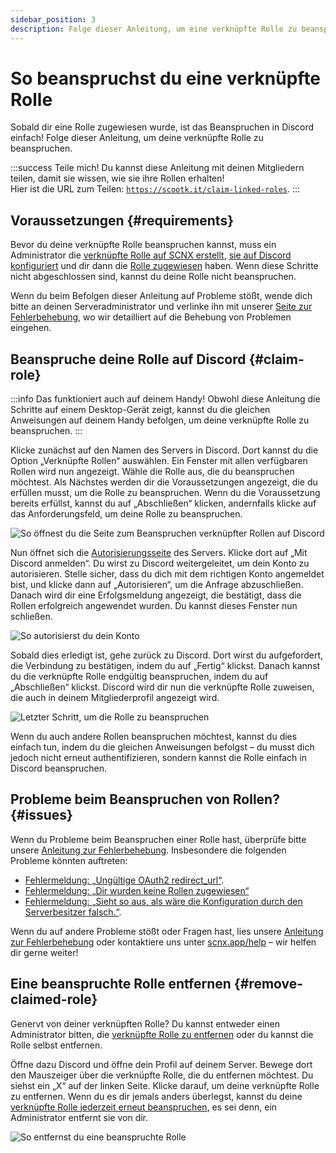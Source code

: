 ```yaml
---
sidebar_position: 3
description: Folge dieser Anleitung, um eine verknüpfte Rolle zu beanspruchen, die dir zugewiesen wurde.
---
```


# So beanspruchst du eine verknüpfte Rolle

Sobald dir eine Rolle zugewiesen wurde, ist das Beanspruchen in Discord einfach! Folge dieser Anleitung, um deine verknüpfte Rolle zu beanspruchen.

:::success Teile mich!
Du kannst diese Anleitung mit deinen Mitgliedern teilen, damit sie wissen, wie sie ihre Rollen erhalten!\
Hier ist die URL zum Teilen: [`https://scootk.it/claim-linked-roles`](https://scootk.it/claim-linked-roles).
:::

## Voraussetzungen {#requirements}

Bevor du deine verknüpfte Rolle beanspruchen kannst, muss ein Administrator die
[verknüpfte Rolle auf SCNX erstellt](./role-managment#create-linked-scnx-role), [sie auf Discord konfiguriert](./role-managment#linked-role-on-discord)
und dir dann die [Rolle zugewiesen](./user-managment#add-role) haben. Wenn diese Schritte nicht abgeschlossen sind, kannst du deine Rolle nicht beanspruchen.

Wenn du beim Befolgen dieser Anleitung auf Probleme stößt, wende dich bitte an deinen Serveradministrator und verlinke ihn mit
unserer [Seite zur Fehlerbehebung](./troubleshooting), wo wir detailliert auf die Behebung von Problemen eingehen.

## Beanspruche deine Rolle auf Discord {#claim-role}

:::info Das funktioniert auch auf deinem Handy!
Obwohl diese Anleitung die Schritte auf einem Desktop-Gerät zeigt, kannst du die gleichen Anweisungen auf deinem Handy befolgen, um deine
verknüpfte Rolle zu beanspruchen.
:::

Klicke zunächst auf den Namen des Servers in Discord. Dort kannst du die Option „Verknüpfte Rollen“ auswählen. Ein Fenster mit allen verfügbaren Rollen wird nun angezeigt. Wähle die Rolle aus, die du beanspruchen möchtest. Als Nächstes werden dir die Voraussetzungen angezeigt, die du erfüllen musst, um die Rolle zu beanspruchen. Wenn du die Voraussetzung bereits erfüllst, kannst du auf „Abschließen“ klicken, andernfalls klicke auf das Anforderungsfeld, um deine Rolle zu beanspruchen.

![So öffnest du die Seite zum Beanspruchen verknüpfter Rollen auf Discord](@site/docs/assets/linked-roles/claim/1.png)

Nun öffnet sich die [Autorisierungsseite](./settings#authorization-page) des Servers. Klicke dort auf „Mit Discord anmelden“. Du wirst zu Discord weitergeleitet, um dein Konto zu autorisieren. Stelle sicher, dass du dich mit dem richtigen Konto angemeldet bist, und klicke dann auf „Autorisieren“, um die Anfrage abzuschließen. Danach wird dir eine Erfolgsmeldung angezeigt, die bestätigt, dass die Rollen erfolgreich angewendet wurden. Du kannst dieses Fenster nun schließen.

![So autorisierst du dein Konto](@site/docs/assets/linked-roles/claim/2.png)

Sobald dies erledigt ist, gehe zurück zu Discord. Dort wirst du aufgefordert, die Verbindung zu bestätigen, indem du auf „Fertig“ klickst. Danach kannst du die verknüpfte Rolle endgültig beanspruchen, indem du auf „Abschließen“ klickst. Discord wird dir nun die verknüpfte Rolle zuweisen, die auch in deinem Mitgliederprofil angezeigt wird.

![Letzter Schritt, um die Rolle zu beanspruchen](@site/docs/assets/linked-roles/claim/3.png)

Wenn du auch andere Rollen beanspruchen möchtest, kannst du dies einfach tun, indem du die gleichen Anweisungen befolgst – du musst dich jedoch nicht erneut authentifizieren, sondern kannst die Rolle einfach in Discord beanspruchen.

## Probleme beim Beanspruchen von Rollen? {#issues}

Wenn du Probleme beim Beanspruchen einer Rolle hast, überprüfe bitte
unsere [Anleitung zur Fehlerbehebung](./troubleshooting). Insbesondere die folgenden Probleme könnten auftreten:

* [Fehlermeldung: „Ungültige OAuth2 redirect_url“](./troubleshooting#oauth2-redirect-url).
* [Fehlermeldung: „Dir wurden keine Rollen zugewiesen“](./troubleshooting#roles-missing)
* [Fehlermeldung: „Sieht so aus, als wäre die Konfiguration durch den Serverbesitzer falsch.“](./troubleshooting#generic-api-error).

Wenn du auf andere Probleme stößt oder Fragen hast, lies unsere [Anleitung zur Fehlerbehebung](./troubleshooting) oder kontaktiere uns
unter [scnx.app/help](https://scnx.app/help) – wir helfen dir gerne weiter!

## Eine beanspruchte Rolle entfernen {#remove-claimed-role}

Genervt von deiner verknüpften Rolle? Du kannst entweder einen Administrator bitten, die
[verknüpfte Rolle zu entfernen](./user-managment#remove-role) oder du kannst die Rolle selbst entfernen.

Öffne dazu Discord und öffne dein Profil auf deinem Server. Bewege dort den Mauszeiger über die verknüpfte Rolle, die du entfernen möchtest. Du
siehst ein „X“ auf der linken Seite. Klicke darauf, um deine verknüpfte Rolle zu entfernen. Wenn du es dir jemals anders überlegst, kannst du
deine [verknüpfte Rolle jederzeit erneut beanspruchen](#claim-role), es sei denn, ein Administrator entfernt sie von dir.

![So entfernst du eine beanspruchte Rolle](@site/docs/assets/linked-roles/claim/remove-role.png)

